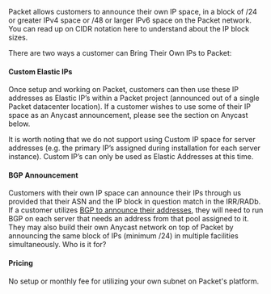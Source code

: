 <!--<meta>
{
    "title":"BYOIP: Bring Your Own IP",
    "description":"utilizing your own ASN on Packet",
    "tag":["Network", "IPs", "Anycast"]
}
</meta>-->

Packet allows customers to announce their own IP space, in a block of /24 or greater IPv4 space or /48 or larger IPv6 space on the Packet network.  You can read up on CIDR notation here to understand about the IP block sizes.  

There are two ways a customer can Bring Their Own IPs to Packet:

#### Custom Elastic IPs

Once setup and working on Packet, customers can then use these IP addresses as Elastic IP’s within a Packet project (announced out of a single Packet datacenter location).  If a customer wishes to use some of their IP space as an Anycast announcement, please see the section on Anycast below.

It is worth noting that we do not support using Custom IP space for server addresses (e.g. the primary IP’s assigned during installation for each server instance).  Custom IP’s can only be used as Elastic Addresses at this time.

#### BGP Announcement

Customers with their own IP space can announce their IPs through us provided that their ASN and the IP block in question match in the IRR/RADb.   If a customer utilizes [BGP to announce their addresses](https://www.packet.com/developers/docs/network/advanced/local-and-global-bgp/), they will need to run BGP on each server that needs an address from that pool assigned to it.  They may also build their own Anycast network on top of Packet by announcing the same block of IPs (minimum /24) in multiple facilities simultaneously.
Who is it for?

#### Pricing 

No setup or monthly fee for utilizing your own subnet on Packet's platform.